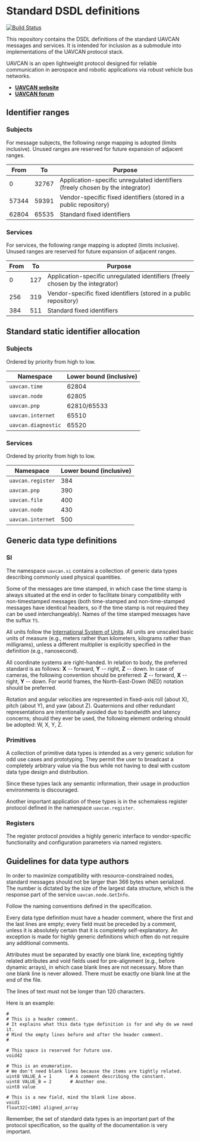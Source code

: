 Standard DSDL definitions
=========================

[![Build Status](https://travis-ci.org/UAVCAN/dsdl.svg?branch=master)](https://travis-ci.org/UAVCAN/dsdl)

This repository contains the DSDL definitions of the standard UAVCAN messages and services.
It is intended for inclusion as a submodule into implementations of the UAVCAN protocol stack.

UAVCAN is an open lightweight protocol designed for reliable communication in aerospace and robotic applications via
robust vehicle bus networks.

* [**UAVCAN website**](http://uavcan.org)
* [**UAVCAN forum**](https://forum.uavcan.org)

## Identifier ranges

### Subjects

For message subjects, the following range mapping is adopted (limits inclusive).
Unused ranges are reserved for future expansion of adjacent ranges.

From    | To        | Purpose
--------|-----------|------------------------------------------------
0       | 32767     | Application-specific unregulated identifiers (freely chosen by the integrator)
57344   | 59391     | Vendor-specific fixed identifiers (stored in a public repository)
62804   | 65535     | Standard fixed identifiers

### Services

For services, the following range mapping is adopted (limits inclusive).
Unused ranges are reserved for future expansion of adjacent ranges.

From    | To        | Purpose
--------|-----------|------------------------------------------------
0       | 127       | Application-specific unregulated identifiers (freely chosen by the integrator)
256     | 319       | Vendor-specific fixed identifiers (stored in a public repository)
384     | 511       | Standard fixed identifiers

## Standard static identifier allocation

### Subjects

Ordered by priority from high to low.

Namespace                   | Lower bound (inclusive)
----------------------------|-------------------------
`uavcan.time`               | 62804
`uavcan.node`               | 62805
`uavcan.pnp`                | 62810/65533
`uavcan.internet`           | 65510
`uavcan.diagnostic`         | 65520

### Services

Ordered by priority from high to low.

Namespace                   | Lower bound (inclusive)
----------------------------|-------------------------
`uavcan.register`           | 384
`uavcan.pnp`                | 390
`uavcan.file`               | 400
`uavcan.node`               | 430
`uavcan.internet`           | 500

## Generic data type definitions

### SI

The namespace `uavcan.si` contains a collection of generic data types describing commonly used
physical quantities.

Some of the messages are time stamped, in which case the time stamp is always situated at the end in order
to facilitate binary compatibility with non-timestamped messages (both time-stamped and non-time-stamped
messages have identical headers, so if the time stamp is not required they can be used interchangeably).
Names of the time stamped messages have the suffux `TS`.

All units follow the [International System of Units](https://en.wikipedia.org/wiki/International_System_of_Units).
All units are unscaled basic units of measure (e.g., meters rather than kilometers, kilograms rather than milligrams),
unless a different multiplier is explicitly specified in the definition (e.g., nanosecond).

All coordinate systems are right-handed.
In relation to body, the preferred standard is as follows: **X** -- forward, **Y** -- right, **Z** -- down.
In case of cameras, the following convention should be preferred: **Z** -- forward, **X** -- right, **Y** -- down.
For world frames, the North-East-Down (NED) notation should be preferred.

Rotation and angular velocities are represented in fixed-axis roll (about X), pitch (about Y), and yaw (about Z).
Quaternions and other redundant representations are intentionally avoided due to bandwidth and latency concerns;
should they ever be used, the following element ordering should be adopted: W, X, Y, Z.

### Primitives

A collection of primitive data types is intended as a very generic solution for odd use cases
and prototyping. They permit the user to broadcast a completely arbitrary value via the bus
while not having to deal with custom data type design and distribution.

Since these types lack any semantic information, their usage in production environments is discouraged.

Another important application of these types is in the schemaless register protocol defined
in the namespace `uavcan.register`.

### Registers

The register protocol provides a highly generic interface to vendor-specific functionality
and configuration parameters via named registers.

## Guidelines for data type authors

In order to maximize compatibility with resource-constrained nodes,
standard messages should not be larger than 366 bytes when serialized.
The number is dictated by the size of the largest data structure, which is the response part of the service
`uavcan.node.GetInfo`.

Follow the naming conventions defined in the specification.

Every data type definition must have a header comment, where the first and the last lines are empty;
every field must be preceded by a comment, unless it is absolutely certain that it is completely
self-explanatory.
An exception is made for highly generic definitions which often do not require any additional comments.

Attributes must be separated by exactly one blank line, excepting tightly related attributes and
void fields used for pre-alignment (e.g., before dynamic arrays), in which case blank lines are not necessary.
More than one blank line is never allowed.
There must be exactly one blank line at the end of the file.

The lines of text must not be longer than 120 characters.

Here is an example:

    #
    # This is a header comment.
    # It explains what this data type definition is for and why do we need it.
    # Mind the empty lines before and after the header comment.
    #

    # This space is reserved for future use.
    void42

    # This is an enumeration.
    # We don't need blank lines because the items are tightly related.
    uint8 VALUE_A = 1       # A comment describing the constant.
    uint8 VALUE_B = 2       # Another one.
    uint8 value

    # This is a new field, mind the blank line above.
    void1
    float32[<100] aligned_array

Remember, the set of standard data types is an important part of the protocol specification,
so the quality of the documentation is very important.
